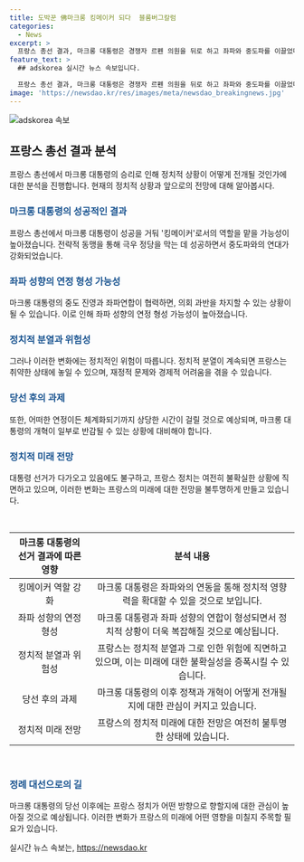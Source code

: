 ```yaml
---
title: 도박꾼 佛마크롱 킹메이커 되다  블룸버그칼럼
categories:
  - News
excerpt: >
  프랑스 총선 결과, 마크롱 대통령은 경쟁자 르펜 의원을 뒤로 하고 좌파와 중도파를 이끌었다. 그러나 여전히 의회과반에는 미치지 못하는 상황이다. 그는 연립 정부 파트너로서 게임에 남을 수 있을 것으로 예상되며, 극좌파 정치인 멜랑숑 대표와의 연정을 고려해야 한다. 하지만 이 모든 것은 위험이 따르며, 프랑스는 정치적 분열과 경제적 어려움에 직면해있다. 대통령 선거는 3년 남았고, 이에 대한 우려가 커지고 있다.
feature_text: >
  ## adskorea 실시간 뉴스 속보입니다.

  프랑스 총선 결과, 마크롱 대통령은 경쟁자 르펜 의원을 뒤로 하고 좌파와 중도파를 이끌었다. 그러나 여전히 의회과반에는 미치지 못하는 상황이다. 그는 연립 정부 파트너로서 게임에 남을 수 있을 것으로 예상되며, 극좌파 정치인 멜랑숑 대표와의 연정을 고려해야 한다. 하지만 이 모든 것은 위험이 따르며, 프랑스는 정치적 분열과 경제적 어려움에 직면해있다. 대통령 선거는 3년 남았고, 이에 대한 우려가 커지고 있다.
image: 'https://newsdao.kr/res/images/meta/newsdao_breakingnews.jpg'
---
```


<p><img src="https://newsdao.kr/res/images/meta/newsdao_breakingnews.jpg" alt="adskorea 속보" /></p>

<h2 data-ke-size="size26">프랑스 총선 결과 분석</h2>

<p data-ke-size="size16">프랑스 총선에서 마크롱 대통령의 승리로 인해 정치적 상황이 어떻게 전개될 것인가에 대한 분석을 진행합니다. 현재의 정치적 상황과 앞으로의 전망에 대해 알아봅시다.</p>

<h3><b><span style="color: #1a5490;">마크롱 대통령의 성공적인 결과</span></b></h3>

<p data-ke-size="size16">프랑스 총선에서 마크롱 대통령이 성공을 거둬 '킹메이커'로서의 역할을 맡을 가능성이 높아졌습니다. 전략적 동맹을 통해 극우 정당을 막는 데 성공하면서 중도파와의 연대가 강화되었습니다.</p>

<h3><b><span style="color: #1a5490;">좌파 성향의 연정 형성 가능성</span></b></h3>

<p data-ke-size="size16">마크롱 대통령의 중도 진영과 좌파연합이 협력하면, 의회 과반을 차지할 수 있는 상황이 될 수 있습니다. 이로 인해 좌파 성향의 연정 형성 가능성이 높아졌습니다.</p>

<h3><b><span style="color: #1a5490;">정치적 분열과 위험성</span></b></h3>

<p data-ke-size="size16">그러나 이러한 변화에는 정치적인 위험이 따릅니다. 정치적 분열이 계속되면 프랑스는 취약한 상태에 놓일 수 있으며, 재정적 문제와 경제적 어려움을 겪을 수 있습니다.</p>

<h3><b><span style="color: #1a5490;">당선 후의 과제</span></b></h3>

<p data-ke-size="size16">또한, 어떠한 연정이든 체계화되기까지 상당한 시간이 걸릴 것으로 예상되며, 마크롱 대통령의 개혁이 일부로 반감될 수 있는 상황에 대비해야 합니다.</p>

<h3><b><span style="color: #1a5490;">정치적 미래 전망</span></b></h3>

<p data-ke-size="size16">대통령 선거가 다가오고 있음에도 불구하고, 프랑스 정치는 여전히 불확실한 상황에 직면하고 있으며, 이러한 변화는 프랑스의 미래에 대한 전망을 불투명하게 만들고 있습니다.</p>

<p data-ke-size="size16">&nbsp;</p>

<table>
<thead>
<tr>
<th style="text-align: center;">마크롱 대통령의 선거 결과에 따른 영향</th>
<th style="text-align: center;">분석 내용</th>
</tr>
</thead>
<tbody>
<tr>
<td style="text-align: center;">킹메이커 역할 강화</td>
<td style="text-align: center;">마크롱 대통령은 좌파와의 연동을 통해 정치적 영향력을 확대할 수 있을 것으로 보입니다.</td>
</tr>
<tr>
<td style="text-align: center;">좌파 성향의 연정 형성</td>
<td style="text-align: center;">마크롱 대통령과 좌파 성향의 연합이 형성되면서 정치적 상황이 더욱 복잡해질 것으로 예상됩니다.</td>
</tr>
<tr>
<td style="text-align: center;">정치적 분열과 위험성</td>
<td style="text-align: center;">프랑스는 정치적 분열과 그로 인한 위험에 직면하고 있으며, 이는 미래에 대한 불확실성을 증폭시킬 수 있습니다.</td>
</tr>
<tr>
<td style="text-align: center;">당선 후의 과제</td>
<td style="text-align: center;">마크롱 대통령의 이후 정책과 개혁이 어떻게 전개될지에 대한 관심이 커지고 있습니다.</td>
</tr>
<tr>
<td style="text-align: center;">정치적 미래 전망</td>
<td style="text-align: center;">프랑스의 정치적 미래에 대한 전망은 여전히 불투명한 상태에 있습니다.</td>
</tr>
</tbody>
</table>

<p data-ke-size="size16">&nbsp;</p>

<h3><b><span style="color: #1a5490;">정례 대선으로의 길</span></b></h3>

<p data-ke-size="size16">마크롱 대통령의 당선 이후에는 프랑스 정치가 어떤 방향으로 향할지에 대한 관심이 높아질 것으로 예상됩니다. 이러한 변화가 프랑스의 미래에 어떤 영향을 미칠지 주목할 필요가 있습니다.</p>
실시간 뉴스 속보는, <a href="https://newsdao.kr" rel="dofollow">https://newsdao.kr</a>


